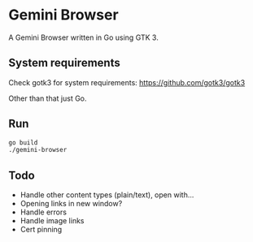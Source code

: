 # Gemini Browser

A Gemini Browser written in Go using GTK 3.

## System requirements

Check  gotk3 for system requirements:
https://github.com/gotk3/gotk3

Other than that just Go.

## Run

```bash
go build
./gemini-browser
```

## Todo

- Handle other content types (plain/text), open with...
- Opening links in new window?
- Handle errors
- Handle image links 
- Cert pinning
